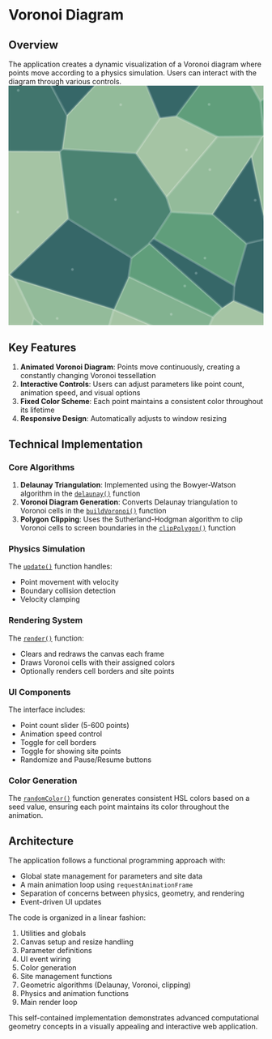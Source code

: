 # Voronoi Diagram 

## Overview

The application creates a dynamic visualization of a Voronoi diagram where points move according to a physics simulation. Users can interact with the diagram through various controls.
![](screen.png)

## Key Features

1. **Animated Voronoi Diagram**: Points move continuously, creating a constantly changing Voronoi tessellation
2. **Interactive Controls**: Users can adjust parameters like point count, animation speed, and visual options
3. **Fixed Color Scheme**: Each point maintains a consistent color throughout its lifetime
4. **Responsive Design**: Automatically adjusts to window resizing

## Technical Implementation

### Core Algorithms

1. **Delaunay Triangulation**: Implemented using the Bowyer-Watson algorithm in the [`delaunay()`](index.html#L207-L246) function
2. **Voronoi Diagram Generation**: Converts Delaunay triangulation to Voronoi cells in the [`buildVoronoi()`](index.html#L263-L287) function
3. **Polygon Clipping**: Uses the Sutherland-Hodgman algorithm to clip Voronoi cells to screen boundaries in the [`clipPolygon()`](index.html#L290-L315) function

### Physics Simulation

The [`update()`](index.html#L318-L344) function handles:
- Point movement with velocity
- Boundary collision detection
- Velocity clamping

### Rendering System

The [`render()`](index.html#L352-L382) function:
- Clears and redraws the canvas each frame
- Draws Voronoi cells with their assigned colors
- Optionally renders cell borders and site points

### UI Components

The interface includes:
- Point count slider (5-600 points)
- Animation speed control
- Toggle for cell borders
- Toggle for showing site points
- Randomize and Pause/Resume buttons

### Color Generation

The [`randomColor()`](index.html#L147-L152) function generates consistent HSL colors based on a seed value, ensuring each point maintains its color throughout the animation.

## Architecture

The application follows a functional programming approach with:
- Global state management for parameters and site data
- A main animation loop using `requestAnimationFrame`
- Separation of concerns between physics, geometry, and rendering
- Event-driven UI updates

The code is organized in a linear fashion:
1. Utilities and globals
2. Canvas setup and resize handling
3. Parameter definitions
4. UI event wiring
5. Color generation
6. Site management functions
7. Geometric algorithms (Delaunay, Voronoi, clipping)
8. Physics and animation functions
9.  Main render loop

This self-contained implementation demonstrates advanced computational geometry concepts in a visually appealing and interactive web application.
